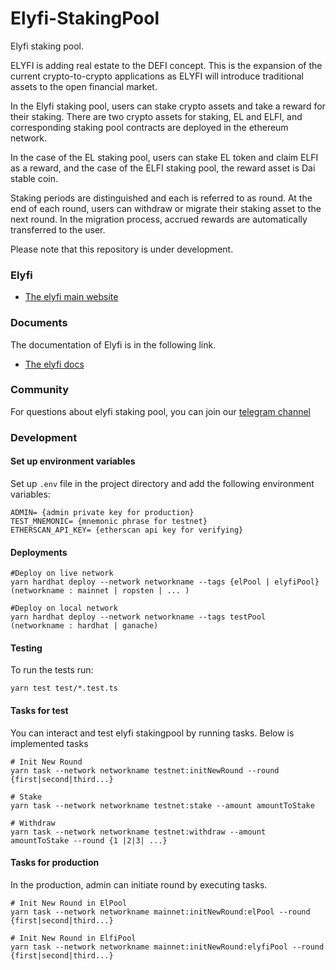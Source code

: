 # Elyfi-StakingPool

Elyfi staking pool.

ELYFI is adding real estate to the DEFI concept. This is the expansion of the current crypto-to-crypto applications as ELYFI will introduce traditional assets to the open financial market.

In the Elyfi staking pool, users can stake crypto assets and take a reward for their staking. There are two crypto assets for staking, EL and ELFI, and corresponding staking pool contracts are deployed in the ethereum network.

In the case of the EL staking pool, users can stake EL token and claim ELFI as a reward, and the case of the ELFI staking pool, the reward asset is Dai stable coin.

Staking periods are distinguished and each is referred to as round. At the end of each round, users can withdraw or migrate their staking asset to the next round. In the migration process, accrued rewards are automatically transferred to the user.

Please note that this repository is under development.

### Elyfi

- [The elyfi main website](https://defi.elysia.land/)

### Documents

The documentation of Elyfi is in the following link.

- [The elyfi docs](https://elyfi-docs.elysia.land/v/eng/)

### Community

For questions about elyfi staking pool, you can join our [telegram channel](https://t.me/elysia_official)

### Development

#### Set up environment variables

Set up `.env` file in the project directory and add the following environment variables:

```
ADMIN= {admin private key for production}
TEST_MNEMONIC= {mnemonic phrase for testnet}
ETHERSCAN_API_KEY= {etherscan api key for verifying}
```

#### Deployments

```
#Deploy on live network
yarn hardhat deploy --network networkname --tags {elPool | elyfiPool}
(networkname : mainnet | ropsten | ... )

#Deploy on local network
yarn hardhat deploy --network networkname --tags testPool
(networkname : hardhat | ganache)
```

#### Testing

To run the tests run:

```
yarn test test/*.test.ts
```

#### Tasks for test

You can interact and test elyfi stakingpool by running tasks. Below is implemented tasks

```
# Init New Round
yarn task --network networkname testnet:initNewRound --round {first|second|third...}

# Stake
yarn task --network networkname testnet:stake --amount amountToStake

# Withdraw
yarn task --network networkname testnet:withdraw --amount amountToStake --round {1 |2|3| ...}

```

#### Tasks for production

In the production, admin can initiate round by executing tasks.

```
# Init New Round in ElPool
yarn task --network networkname mainnet:initNewRound:elPool --round {first|second|third...}

# Init New Round in ElfiPool
yarn task --network networkname mainnet:initNewRound:elyfiPool --round {first|second|third...}

```
